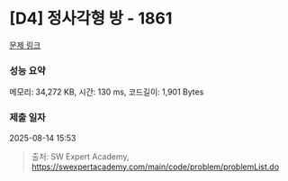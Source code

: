 # [D4] 정사각형 방 - 1861 

[문제 링크](https://swexpertacademy.com/main/code/problem/problemDetail.do?contestProbId=AV5LtJYKDzsDFAXc) 

### 성능 요약

메모리: 34,272 KB, 시간: 130 ms, 코드길이: 1,901 Bytes

### 제출 일자

2025-08-14 15:53



> 출처: SW Expert Academy, https://swexpertacademy.com/main/code/problem/problemList.do